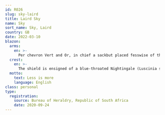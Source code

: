 ```yaml
---
id: R026
slug: sky-laird
title: Laird Sky
name: Sky
sort_name: Sky, Laird
country: GB
date: 2022-03-10
blazon:
  arms:
    en: >-
      Per chevron Vert and Or, in chief a sackbut placed fesswise of the last and in base a thistle slipped and leaved proper.
  crest:
    en: >-
      The shield is ensigned of a blue-throated Nightingale (Luscinia svecica) proper, perched upon a wreath of Or and Vert.
  motto:
    text: Less is more
    language: English
class: personal
type: 
  registration: 
    source: Bureau of Heraldry, Republic of South Africa
    date: 2020-09-24
---
```


